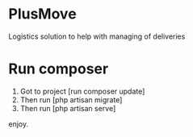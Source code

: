 # PlusMove
Logistics solution to help with managing of deliveries

# Run composer

1. Got to project [run composer update]
2. Then run [php artisan migrate]
3. Then run [php artisan serve]


enjoy.

